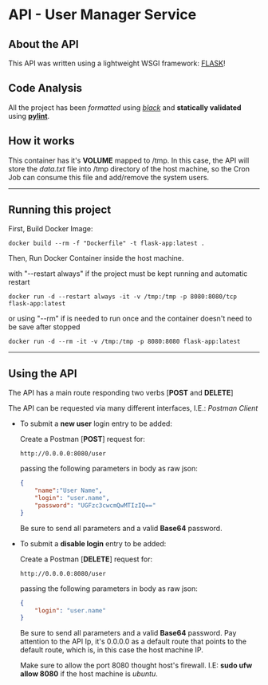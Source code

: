 # API - User Manager Service

## About the API

This API was written using a lightweight WSGI framework: [FLASK](https://www.palletsprojects.com/p/flask/)!

## Code Analysis

All the project has been *formatted* using [_black_](https://black.readthedocs.io/en/stable/) and **statically validated** using [**pylint**](https://www.pylint.org/).

## How it works

This container has it's **VOLUME** mapped to /tmp. In this case, the API will store the _data.txt_ file into /tmp directory of the host machine, so the Cron Job can consume this file and add/remove the system users.

---

## Running this project

First, Build Docker Image:

```terminal
docker build --rm -f "Dockerfile" -t flask-app:latest .
```

Then, Run Docker Container inside the host machine.

with "--restart always" if the project must be kept running and automatic restart

```terminal
docker run -d --restart always -it -v /tmp:/tmp -p 8080:8080/tcp flask-app:latest
```

or using "--rm" if is needed to run once and the container doesn't need to be save after stopped

```terminal
docker run -d --rm -it -v /tmp:/tmp -p 8080:8080 flask-app:latest
```

---

## Using the API

The API has a main route responding two verbs [**POST** and **DELETE**]

The API can be requested via many different interfaces, I.E.: _Postman Client_

* To submit a **new user** login entry to be added:

    Create a Postman [**POST**] request for:

    ```postman
    http://0.0.0.0:8080/user
    ```

    passing the following parameters in body as raw json:

    ```json
    {
        "name":"User Name",
        "login": "user.name",
        "password": "UGFzc3cwcmQwMTIzIQ=="
    }
    ```

    Be sure to send all parameters and a valid **Base64** password.

* To submit a **disable login** entry to be added:

    Create a Postman [**DELETE**] request for:

    ```postman
    http://0.0.0.0:8080/user
    ```

    passing the following parameters in body as raw json:

    ```json
    {
        "login": "user.name"
    }
    ```

    Be sure to send all parameters and a valid **Base64** password.
    Pay attention to the API Ip, it's 0.0.0.0 as a default route that points to the default route, which is, in this case the host machine IP. 
    
    Make sure to allow the port 8080 thought host's firewall. I.E: **sudo ufw allow 8080** if the host machine is _ubuntu_.
